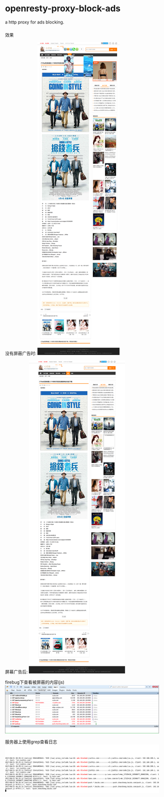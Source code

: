 # openresty-proxy-block-ads
a http proxy for ads blocking. 

###
效果

没有屏蔽广告时:
![](https://github.com/hellochineseworld/openresty-proxy-block-ads/raw/master/docs/demo-page-1.png)  

屏幕广告后:
![](https://github.com/hellochineseworld/openresty-proxy-block-ads/raw/master/docs/demo-page-1-clear.png)  

firebug下查看被屏蔽的内容(js)
![](https://github.com/hellochineseworld/openresty-proxy-block-ads/raw/master/docs/debug-firebug.png) 

服务器上使用grep查看日志
![](https://github.com/hellochineseworld/openresty-proxy-block-ads/raw/master/docs/terminal-debug-grep.png)  
